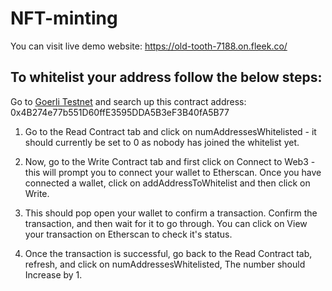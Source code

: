 # NFT-minting
You can visit live demo website: https://old-tooth-7188.on.fleek.co/
## To whitelist your address follow the below steps:
Go to [Goerli Testnet](https://goerli.etherscan.io/) and search up this contract address: 0x4B274e77b551D60ffE3595DDA5B3eF3B40fA5B77
1) Go to the Read Contract tab and click on numAddressesWhitelisted - it should currently be set to 0 as nobody has joined the whitelist yet.
2) Now, go to the Write Contract tab and first click on Connect to Web3 - this will prompt you to connect your wallet to Etherscan. Once you have connected a wallet, click on addAddressToWhitelist and then click on Write.

3) This should pop open your wallet to confirm a transaction. Confirm the transaction, and then wait for it to go through. You can click on View your transaction on Etherscan to check it's status.

4) Once the transaction is successful, go back to the Read Contract tab, refresh, and click on numAddressesWhitelisted, The number should Increase by 1.
